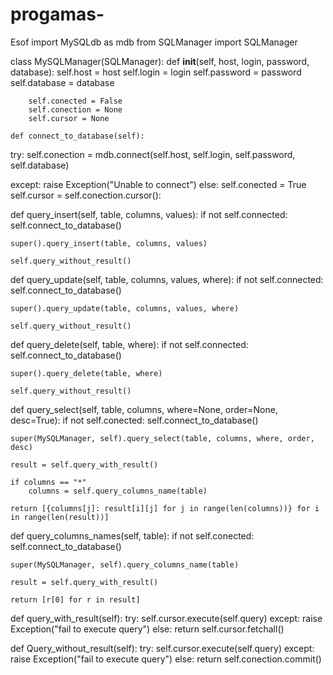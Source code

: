 # progamas-
Esof
import MySQLdb as mdb
from SQLManager import SQLManager

class MySQLManager(SQLManager):
    def __init__(self, host, login, password, database):
        self.host = host
        self.login = login
        self.password = password
        self.database = database

        self.conected = False
        self.conection = None
        self.cursor = None

    def connect_to_database(self):
try:
    self.conection = mdb.connect(self.host, self.login, self.password, self.database)

except:
    raise Exception("Unable to connect")
else:
    self.conected = True
self.cursor = self.conection.cursor():

def query_insert(self, table, columns, values):
    if not self.connected:
        self.connect_to_database()

    super().query_insert(table, columns, values)

    self.query_without_result()


def query_update(self, table, columns, values, where):
    if not self.connected:
        self.connect_to_database()

    super().query_update(table, columns, values, where)

    self.query_without_result()


def query_delete(self, table, where):
    if not self.connected:
        self.connect_to_database()

    super().query_delete(table, where)

    self.query_without_result()


def query_select(self, table, columns, where=None, order=None, desc=True):
    if not self.conected:
        self.connect_to_database()

    super(MySQLManager, self).query_select(table, columns, where, order, desc)

    result = self.query_with_result()

    if columns == "*"
        columns = self.query_columns_name(table)

    return [{columns[j]: result[i][j] for j in range(len(columns))} for i in range(len(result))]


def query_columns_names(self, table):
    if not self.conected:
        self.connect_to_database()

    super(MySQLManager, self).query_columns_name(table)

    result = self.query_with_result()

    return [r[0] for r in result]


def query_with_result(self):
    try:
        self.cursor.execute(self.query)
    except:
        raise Exception("fail to execute query")
    else:
        return self.cursor.fetchall()


def Query_without_result(self):
    try:
        self.cursor.execute(self.query)
    except:
        raise Exception("fail to execute query")
    else:
        return self.conection.commit()
